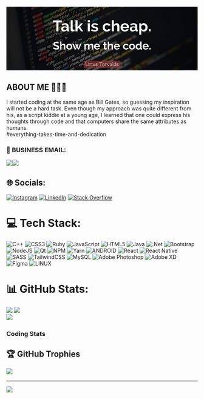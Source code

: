 ![Hi There](https://github.com/Coby232/Coby232/blob/main/banner.jpg)
## ABOUT ME 🧔🏽‍♂️
I started coding at the same age as Bill Gates, so guessing my inspiration will not be a hard task. Even though my approach was quite different from his, as a    script kiddie at a young age, I learned that one could express his thoughts through code and that computers share the same attributes as humans.
<br>
#everything-takes-time-and-dedication
<br>
### 📧 BUSINESS EMAIL:
[![](https://img.shields.io/badge/Click_here_to_contact_me-8A2BE2)![](https://img.shields.io/badge/🔗sknukpezah@gmail.com-000000)](mailto:selormkn2003@gmail.com)

## 🌐 Socials:
[![Instagram](https://img.shields.io/badge/Instagram-%23E4405F.svg?logo=Instagram&logoColor=white)](https://instagram.com/selorm._m) [![LinkedIn](https://img.shields.io/badge/LinkedIn-%230077B5.svg?logo=linkedin&logoColor=white)](https://www.linkedin.com/in/selorm-kobby-nukpezah-88024519a) [![Stack Overflow](https://img.shields.io/badge/-Stackoverflow-FE7A16?logo=stack-overflow&logoColor=white)](https://stackoverflow.com/users/18595879) 

# 💻 Tech Stack:
![C++](https://img.shields.io/badge/c++-%2300599C.svg?style=for-the-badge&logo=c%2B%2B&logoColor=white) ![CSS3](https://img.shields.io/badge/css3-%231572B6.svg?style=for-the-badge&logo=css3&logoColor=white) ![Ruby](https://img.shields.io/badge/ruby-%23CC342D.svg?style=for-the-badge&logo=ruby&logoColor=white) ![JavaScript](https://img.shields.io/badge/javascript-%23323330.svg?style=for-the-badge&logo=javascript&logoColor=%23F7DF1E) ![HTML5](https://img.shields.io/badge/html5-%23E34F26.svg?style=for-the-badge&logo=html5&logoColor=white) ![Java](https://img.shields.io/badge/java-%23ED8B00.svg?style=for-the-badge&logo=java&logoColor=white) ![.Net](https://img.shields.io/badge/.NET-5C2D91?style=for-the-badge&logo=.net&logoColor=white) ![Bootstrap](https://img.shields.io/badge/bootstrap-%23563D7C.svg?style=for-the-badge&logo=bootstrap&logoColor=white) ![NodeJS](https://img.shields.io/badge/node.js-6DA55F?style=for-the-badge&logo=node.js&logoColor=white) ![Qt](https://img.shields.io/badge/Qt-%23217346.svg?style=for-the-badge&logo=Qt&logoColor=white) ![NPM](https://img.shields.io/badge/NPM-%23000000.svg?style=for-the-badge&logo=npm&logoColor=white) ![Yarn](https://img.shields.io/badge/yarn-%232C8EBB.svg?style=for-the-badge&logo=yarn&logoColor=white) ![ANDROID](https://img.shields.io/badge/android-%2320232a.svg?style=for-the-badge&logo=android&logoColor=%a4c639) ![React](https://img.shields.io/badge/react-%2320232a.svg?style=for-the-badge&logo=react&logoColor=%2361DAFB) ![React Native](https://img.shields.io/badge/react_native-%2320232a.svg?style=for-the-badge&logo=react&logoColor=%2361DAFB) ![SASS](https://img.shields.io/badge/SASS-hotpink.svg?style=for-the-badge&logo=SASS&logoColor=white) ![TailwindCSS](https://img.shields.io/badge/tailwindcss-%2338B2AC.svg?style=for-the-badge&logo=tailwind-css&logoColor=white) ![MySQL](https://img.shields.io/badge/mysql-%2300f.svg?style=for-the-badge&logo=mysql&logoColor=white) ![Adobe Photoshop](https://img.shields.io/badge/adobephotoshop-%2331A8FF.svg?style=for-the-badge&logo=adobephotoshop&logoColor=white) ![Adobe XD](https://img.shields.io/badge/Adobe%20XD-470137?style=for-the-badge&logo=Adobe%20XD&logoColor=#FF61F6) 	![Figma](https://img.shields.io/badge/figma-%23F24E1E.svg?style=for-the-badge&logo=figma&logoColor=white) ![LINUX](https://img.shields.io/badge/Linux-FCC624?style=for-the-badge&logo=linux&logoColor=black)
# 📊 GitHub Stats:
![](https://github-readme-stats.vercel.app/api?username=Coby232&theme=dark&hide_border=false&include_all_commits=false&count_private=false)
![](https://github-readme-streak-stats.herokuapp.com/?user=Coby232&theme=dark&hide_border=false)<br/>
![](https://github-readme-stats.vercel.app/api/top-langs/?username=Coby232&theme=dark&hide_border=false&include_all_commits=false&count_private=false&layout=compact)
### Coding Stats

<!--START_SECTION:waka-->
<!--END_SECTION:waka-->

## 🏆 GitHub Trophies

![](https://github-profile-trophy.vercel.app/?username=Coby232&theme=radical&no-frame=false&no-bg=false&margin-w=4)

---
![](https://komarev.com/ghpvc/?username=coby232&color=green&label=The+number+of+times+my+profile+has+been+viewed)


<!-- Proudly created with GPRM ( https://gprm.itsvg.in ) -->
